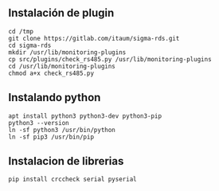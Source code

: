 ## Instalación de plugin


```
cd /tmp
git clone https://gitlab.com/itaum/sigma-rds.git
cd sigma-rds
mkdir /usr/lib/monitoring-plugins
cp src/plugins/check_rs485.py /usr/lib/monitoring-plugins
cd /usr/lib/monitoring-plugins
chmod a+x check_rs485.py
```

## Instalando python

```
apt install python3 python3-dev python3-pip
python3 --version
ln -sf python3 /usr/bin/python
ln -sf pip3 /usr/bin/pip
```
## Instalacion de librerias

```
pip install crccheck serial pyserial
```


